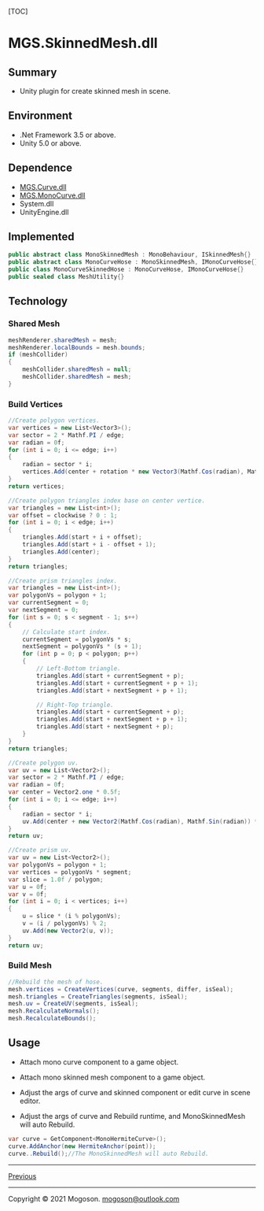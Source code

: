 [TOC]

# MGS.SkinnedMesh.dll

## Summary

- Unity plugin for create skinned mesh in scene.

## Environment

- .Net Framework 3.5 or above.
- Unity 5.0 or above.

## Dependence

- [MGS.Curve.dll](.\MGS.Curve.md)
- [MGS.MonoCurve.dll](.\MGS.MonoCurve.md)
- System.dll
- UnityEngine.dll

## Implemented

```C#
public abstract class MonoSkinnedMesh : MonoBehaviour, ISkinnedMesh{}
public abstract class MonoCurveHose : MonoSkinnedMesh, IMonoCurveHose{}
public class MonoCurveSkinnedHose : MonoCurveHose, IMonoCurveHose{}
public sealed class MeshUtility{}
```

## Technology

### Shared Mesh

```C#
meshRenderer.sharedMesh = mesh;
meshRenderer.localBounds = mesh.bounds;
if (meshCollider)
{
    meshCollider.sharedMesh = null;
    meshCollider.sharedMesh = mesh;
}
```

### Build Vertices

```C#
//Create polygon vertices.
var vertices = new List<Vector3>();
var sector = 2 * Mathf.PI / edge;
var radian = 0f;
for (int i = 0; i <= edge; i++)
{
    radian = sector * i;
    vertices.Add(center + rotation * new Vector3(Mathf.Cos(radian), Mathf.Sin(radian)) * radius);
}
return vertices;

//Create polygon triangles index base on center vertice.
var triangles = new List<int>();
var offset = clockwise ? 0 : 1;
for (int i = 0; i < edge; i++)
{
    triangles.Add(start + i + offset);
    triangles.Add(start + i - offset + 1);
    triangles.Add(center);
}
return triangles;

//Create prism triangles index.
var triangles = new List<int>();
var polygonVs = polygon + 1;
var currentSegment = 0;
var nextSegment = 0;
for (int s = 0; s < segment - 1; s++)
{
    // Calculate start index.
    currentSegment = polygonVs * s;
    nextSegment = polygonVs * (s + 1);
    for (int p = 0; p < polygon; p++)
    {
        // Left-Bottom triangle.
        triangles.Add(start + currentSegment + p);
        triangles.Add(start + currentSegment + p + 1);
        triangles.Add(start + nextSegment + p + 1);

        // Right-Top triangle.
        triangles.Add(start + currentSegment + p);
        triangles.Add(start + nextSegment + p + 1);
        triangles.Add(start + nextSegment + p);
    }
}
return triangles;

//Create polygon uv.
var uv = new List<Vector2>();
var sector = 2 * Mathf.PI / edge;
var radian = 0f;
var center = Vector2.one * 0.5f;
for (int i = 0; i <= edge; i++)
{
    radian = sector * i;
    uv.Add(center + new Vector2(Mathf.Cos(radian), Mathf.Sin(radian)) * 0.5f);
}
return uv;

//Create prism uv.
var uv = new List<Vector2>();
var polygonVs = polygon + 1;
var vertices = polygonVs * segment;
var slice = 1.0f / polygon;
var u = 0f;
var v = 0f;
for (int i = 0; i < vertices; i++)
{
    u = slice * (i % polygonVs);
    v = (i / polygonVs) % 2;
    uv.Add(new Vector2(u, v));
}
return uv;
```

### Build Mesh

```C#
//Rebuild the mesh of hose.
mesh.vertices = CreateVertices(curve, segments, differ, isSeal);
mesh.triangles = CreateTriangles(segments, isSeal);
mesh.uv = CreateUV(segments, isSeal);
mesh.RecalculateNormals();
mesh.RecalculateBounds();
```

## Usage

- Attach mono curve component to a game object.
- Attach mono skinned mesh component to a game object.
- Adjust the args of curve and skinned component or edit curve in scene editor.

- Adjust the args of curve and Rebuild runtime, and MonoSkinnedMesh will auto Rebuild.

```C#
var curve = GetComponent<MonoHermiteCurve>();
curve.AddAnchor(new HermiteAnchor(point));
curve..Rebuild();//The MonoSkinnedMesh will auto Rebuild.
```

------

[Previous](../../README.md)

------

Copyright © 2021 Mogoson.	mogoson@outlook.com
